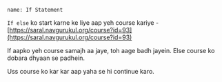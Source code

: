 ```ngMeta
name: If Statement
```

`If else` ko start karne ke liye aap yeh course kariye - [https://saral.navgurukul.org/course?id=93](https://saral.navgurukul.org/course?id=93)

If aapko yeh course samajh aa jaye, toh aage badh jayein.
Else course ko dobara dhyaan se padhein.

Uss course ko kar kar aap yaha se hi continue karo.
